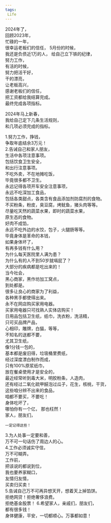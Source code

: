 ```yaml
---
tags:
 Life
---
```

   2024年了，  
   回顾2023年，  
   忙碌的一年，  
   很幸运老板们的信任，
   5月份的时候，  
   我还是负债近1万的人，
   给自己立下铁的纪律，  
   努力工作，  
   有活的时候，  
   努力把活干好，  
   干的漂亮，  
   让老板高兴，  
   感谢老板们的信任，  
   把工资都给我结算完成。  
   最终完成各项指标。  


  2024年马上新春，  
  我给自己定下几条生活规则，  
  和几项必须完成的指标。  


  1.努力工作，挣钱，  
    争取年底结余3万元！  
  2.告诫自己和家人朋友，  
    生活中各项注意事项。  
    包括饮食卫生安全，  
    和出行注意事项。  
    不吃外卖，不在地摊吃饭，  
    毕竟很多都不卫生。  
    永远记得各项开车安全注意事项，  
    永远不吃深加工食品，  
    包括各类甜点，各类含有食品添加剂防腐剂的食物。  
    不买粉条，粉皮，臭豆腐，烤鱿鱼，猪头肉等等。  
    尽量吃天然的蔬菜水果，即时的蔬菜水果，  
    原生态的食物。  
    好肉不成馅，  
    永远不吃外边的水饺，包子，火腿肠等等。  
    毕竟身体是革命的本钱，  
    如果身体坏了，  
    有再多钱有什么用？  
    为什么每天医院里人满为患？  
    为什么有的人不到50岁就嗝屁了？  
    大部分的疾病都是吃出来的！  
    当今社会，  
    黑心商家，黑作坊加工窝点，  
    到处都是。  
    很多让良心的商家为了利益，  
    各种黑手都使得出来。  
    永不在网店购买家用电器。  
    买家用电器只可找熟人实体店购买！  
    日用品包括卫生纸，纸巾，洗衣粉，洗洁精，  
    只可买品牌产品，  
    心相印，雕牌，白猫，等等，  
    不知名的送都不要，  
    尤其卫生纸，  
    像1分钱一包的，   
    基本都是废旧得，垃圾桶里费纸，  
    经过深度漂白制作而成，  
    只有100%原浆纸巾，  
    放在餐桌使用才是安全的，   
    最近经常听到毒大米，明胶粉条，人造肉，  
    还有经过二氧化硫甲醛泡过瓜子，花生，核桃，干货，  
    这些咱分辨不出来的食品，  
    咱都不要买，不要吃！  
    身体吃坏了，   
    哪怕你有一个亿， 
    那也枉然！  
    家人，朋友们，  
    
    一定记得这些！  

3.为人处事一定要和善，  
  万不可一句话伤了周边人的心。  
4.工作必须诚实守信，  
  万不可糊弄。  
  工作前，  
  把该说的都说到位，  
  我也要养家糊口，  
  友情归友情，  
  买卖归买卖！  
5.告诫自己万不可再异想天开，想着天上掉馅饼。  
  拒绝网贷！拒绝奢侈浪费。  
  拒绝基金股票！
6.希望家人，亲戚们，朋友们，  
  都有很多钱！  
  身体健康，平安，一切都顺心。万事都如意！
    
  
    
  
   
   
